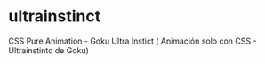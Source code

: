 # ultrainstinct
CSS Pure Animation - Goku Ultra Instict ( Animación solo con CSS - Ultrainstinto de Goku)
